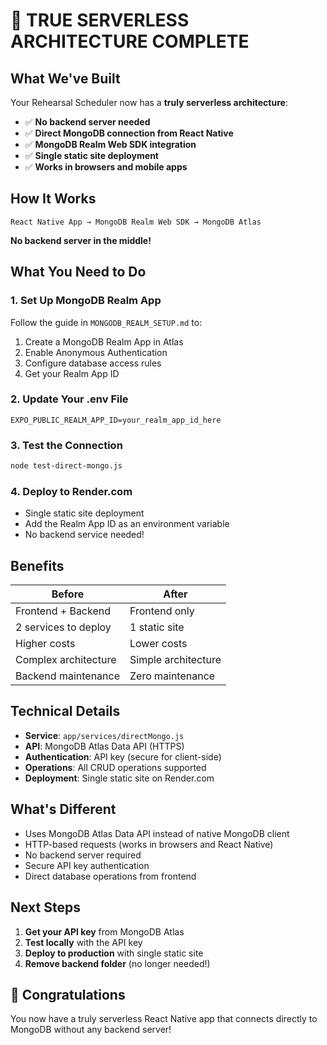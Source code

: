 # 🎉 TRUE SERVERLESS ARCHITECTURE COMPLETE

## What We've Built

Your Rehearsal Scheduler now has a **truly serverless architecture**:

- ✅ **No backend server needed**
- ✅ **Direct MongoDB connection from React Native**
- ✅ **MongoDB Realm Web SDK integration**
- ✅ **Single static site deployment**
- ✅ **Works in browsers and mobile apps**

## How It Works

```
React Native App → MongoDB Realm Web SDK → MongoDB Atlas
```

**No backend server in the middle!**

## What You Need to Do

### 1. Set Up MongoDB Realm App

Follow the guide in `MONGODB_REALM_SETUP.md` to:

1. Create a MongoDB Realm App in Atlas
2. Enable Anonymous Authentication
3. Configure database access rules
4. Get your Realm App ID

### 2. Update Your .env File

```env
EXPO_PUBLIC_REALM_APP_ID=your_realm_app_id_here
```

### 3. Test the Connection

```bash
node test-direct-mongo.js
```

### 4. Deploy to Render.com

- Single static site deployment
- Add the Realm App ID as an environment variable
- No backend service needed!

## Benefits

| Before | After |
|--------|-------|
| Frontend + Backend | Frontend only |
| 2 services to deploy | 1 static site |
| Higher costs | Lower costs |
| Complex architecture | Simple architecture |
| Backend maintenance | Zero maintenance |

## Technical Details

- **Service**: `app/services/directMongo.js`
- **API**: MongoDB Atlas Data API (HTTPS)
- **Authentication**: API key (secure for client-side)
- **Operations**: All CRUD operations supported
- **Deployment**: Single static site on Render.com

## What's Different

- Uses MongoDB Atlas Data API instead of native MongoDB client
- HTTP-based requests (works in browsers and React Native)
- No backend server required
- Secure API key authentication
- Direct database operations from frontend

## Next Steps

1. **Get your API key** from MongoDB Atlas
2. **Test locally** with the API key
3. **Deploy to production** with single static site
4. **Remove backend folder** (no longer needed!)

## 🎊 Congratulations

You now have a truly serverless React Native app that connects directly to MongoDB without any backend server!
